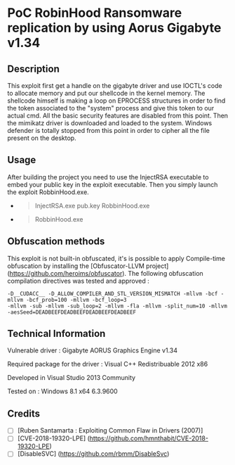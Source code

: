 # PoC RobinHood Ransomware replication by using Aorus Gigabyte v1.34

## Description

This exploit first get a handle on the gigabyte driver and use IOCTL's code to allocate memory and put our shellcode in the kernel memory.
The shellcode himself is making a loop on EPROCESS structures in order to find the token
associated to the "system" process and give this token to our actual cmd.
All the basic security features are disabled from this point.
Then the mimikatz driver is downloaded and loaded to the system.
Windows defender is totally stopped from this point in order to cipher all the file present on the desktop.
## Usage

After building the project you need to use the InjectRSA executable to embed your public key in the exploit executable. Then you simply launch the exploit RobbinHood.exe.
 * > InjectRSA.exe pub.key RobbinHood.exe
 * > RobbinHood.exe
 
## Obfuscation methods

This exploit is not built-in obfuscated, it's is possible to apply Compile-time obfuscation by installing the [Obfuscator-LLVM project] (https://github.com/heroims/obfuscator).
The following obfuscation compilation directives was tested and approved :
```
-D__CUDACC__ -D_ALLOW_COMPILER_AND_STL_VERSION_MISMATCH -mllvm -bcf -mllvm -bcf_prob=100 -mllvm -bcf_loop=3 
-mllvm -sub -mllvm -sub_loop=2 -mllvm -fla -mllvm -split_num=10 -mllvm -aesSeed=DEADBEEFDEADBEEFDEADBEEFDEADBEEF
```

## Technical Information
Vulnerable driver : Gigabyte AORUS Graphics Engine v1.34 

Required package for the driver : Visual C++ Redistribuable 2012 x86

Developed in Visual Studio 2013 Community

Tested on : Windows 8.1 x64 6.3.9600 

## Credits

- [ ] [Ruben Santamarta : Exploiting Common Flaw in Drivers (2007)]
- [ ] [CVE-2018-19320-LPE] (https://github.com/hmnthabit/CVE-2018-19320-LPE)
- [ ] [DisableSVC] (https://github.com/rbmm/DisableSvc)
